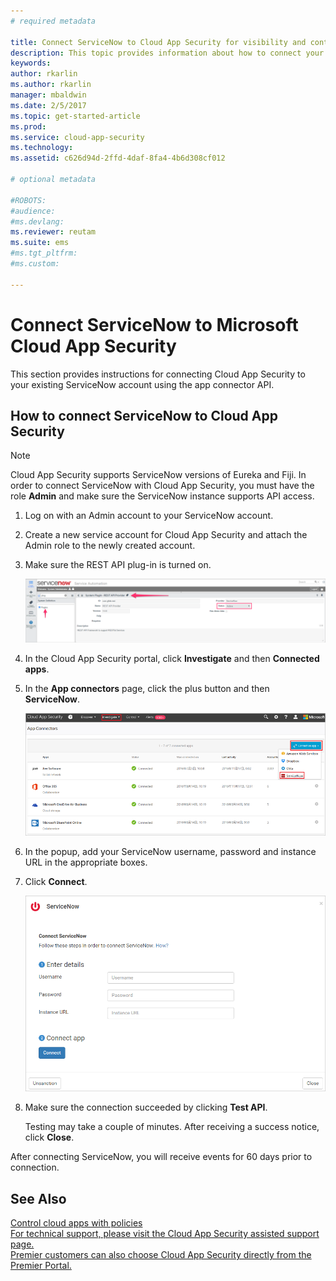 ```yaml
---
# required metadata

title: Connect ServiceNow to Cloud App Security for visibility and control over use | Microsoft Docs
description: This topic provides information about how to connect your ServiceNow app to Cloud App Security using the API connector.
keywords:
author: rkarlin
ms.author: rkarlin
manager: mbaldwin
ms.date: 2/5/2017
ms.topic: get-started-article
ms.prod:
ms.service: cloud-app-security
ms.technology:
ms.assetid: c626d94d-2ffd-4daf-8fa4-4b6d308cf012

# optional metadata

#ROBOTS:
#audience:
#ms.devlang:
ms.reviewer: reutam
ms.suite: ems
#ms.tgt_pltfrm:
#ms.custom:

---
```


# Connect ServiceNow to Microsoft Cloud App Security
This section provides instructions for connecting Cloud App Security to your existing ServiceNow account using the app connector API.  
  
## How to connect ServiceNow to Cloud App Security  
  
> [!NOTE]  
>  Cloud App Security supports ServiceNow versions of Eureka and Fiji. In order to connect ServiceNow with Cloud App Security, you must have the role **Admin** and make sure the ServiceNow instance supports API access.  
  
1.  Log on with an Admin account to your ServiceNow account.  
  
2.  Create a new service account for Cloud App Security and attach the Admin role to the newly created account.  
  
3.  Make sure the REST API plug-in is turned on.  
  
     ![servicenow account](./media/servicenow-account.png "servicenow account")  
  
4.  In the Cloud App Security portal, click **Investigate** and then **Connected apps**.  
  
5.  In the **App connectors** page, click the plus button and then **ServiceNow**.  
  
     ![connect servicenow](./media/connect-servicenow.png "connect servicenow")  
  
6.  In the popup, add your ServiceNow username, password and instance URL in the appropriate boxes.  
  
7.  Click **Connect**.  
  
     ![servicenow update password](./media/servicenow-update-password.png "servicenow update password")  
  
8.  Make sure the connection succeeded by clicking **Test API**.  
  
     Testing may take a couple of minutes. After receiving a success notice, click **Close**.  
  
After connecting ServiceNow, you will receive events for 60 days prior to connection.
  
## See Also  
[Control cloud apps with policies](control-cloud-apps-with-policies.md)   
[For technical support, please visit the Cloud App Security assisted support page.](http://support.microsoft.com/oas/default.aspx?prid=16031)   
[Premier customers can also choose Cloud App Security directly from the Premier Portal.](https://premier.microsoft.com/)  
  
  